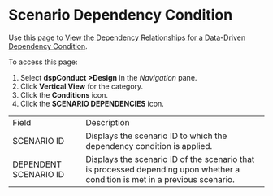 # Scenario Dependency Condition

<div class="use">

Use this page to [View the Dependency Relationships for a Data-Driven
Dependency
Condition](../Use_Cases/Add_Data_Driven_Dependency_Conditions.htm#View_the_Dependency_Relationships_for_a_Data_Driven_Dependency_Condition).

</div>

To access this page:

1.  Select <span style="font-weight: bold;">dspConduct
    \></span>**Design** in the *Navigation* pane.
2.  Click **Vertical View** for the category.
3.  Click the **Conditions** icon.
4.  Click the <span style="font-weight: bold;">SCENARIO
    DEPENDENCIES</span>
icon.

|                       |                                                                                                                              |
| --------------------- | ---------------------------------------------------------------------------------------------------------------------------- |
| Field                 | Description                                                                                                                  |
| SCENARIO ID           | Displays the scenario ID to which the dependency condition is applied.                                                       |
| DEPENDENT SCENARIO ID | Displays the scenario ID of the scenario that is processed depending upon whether a condition is met in a previous scenario. |

